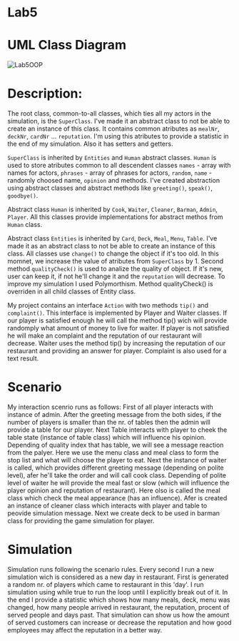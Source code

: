 # Lab5

# UML Class Diagram

![Lab5OOP](https://user-images.githubusercontent.com/77497709/198826266-a736b0d7-1504-46d4-a65e-f18456c61aa4.png)


# Description:

The root class, common-to-all classes, which ties all my actors in the simulation, is the `SuperClass`. I've made it an abstract class to not be able to create an instance of this class. It contains common atributes as `mealNr`, `deckNr`, `cardNr` ... `reputation`. I'm using this atributes to provide a statistic in the end of my simulation. Also it has setters and getters.

`SuperClass` is inherited by `Entities` and `Human` abstract classes. `Human` is used to store atributes common to all descendent classes `names`  - array with names for actors, `phrases` - array of phrases for actors, `random`, `name` - randomly choosed name, `opinion` and methods. I've created abstraction using abstract classes and abstract methods like `greeting()`, `speak()`, `goodbye()`.

Abstract class `Human` is inherited by `Cook`, `Waiter`, `Cleaner`, `Barman`, `Admin`, `Player`. All this classes provide implementations for abstract methos from `Human` class.

Abstract class `Entities` is inherited by `Card`, `Deck`, `Meal`, `Menu`, `Table`. I've made it as an abstract class to not be able to create an instance of this class. All classes use `change()` to change the object if it's too old. In this momnet, we increase the value of atributes from `SuperClass` by 1. Second method `qualityCheck()` is used to analize the quality of object. If it's new, user can keep it, if not he'll change it and the `reputation` will decrease. To improve my simulation I used Polymorthism. Method qualityCheck() is overriden in all child classes of Entity class.

My project contains an interface `Action` with two methods `tip()` and `complaint()`. This interface is implemented by Player and Waiter classes. If our player is satisfied enough he will call the method tip() wich will provide randomply what amount of money to live for waiter. If player is not satisfied he will make an complaint and the reputation of our restaurant will decrease.  Waiter uses the method tip() by increasing the reputation of our restaurant and providing an answer for player. Complaint is also used for a text result.

# Scenario

My interaction scenrio runs as follows:
First of all player interacts with instance of admin. After the greeting message from the both sides, if the number of players is smaller than the nr. of tables then the admin will provide a table for our player. Next Table interacts with player to cheek the table state (instance of table class) which will influence his opinion. Depending of quality index that has table, we will see a message reaction from the palyer. Here we use the menu class and meal class to form the stop list and what will choose the player to eat. Next the instance of waiter is called, which provides different greeting message (depending on polite level), afer he'll take the order and will call cook class. Depending of polite level of waiter he will provide the meal fast or slow (which will influence the player opinion and reputation of restaurant). Here olso is called the meal class which check the meal appearance (has an influence). Afer is created an instance of cleaner class which interacts with player and table to peovide simulation message. Next we create deck to be used in barman class for providing the game simulation for player.

# Simulation

Simulation runs following the scenario rules. Every second I run a new simulation wich is considered as a new day in restaurant. First is generated a random nr. of players which came to restaurant in this 'day'. I run simulation using while true to run the loop until I explicitly break out of it. In the end I provide a statistic which shows how many meals, deck, menu was changed, how many people arrived in restaurant, the reputation, procent of served people and days past. That simulation can show us how the amount of served customers can increase or decrease the reputation and how good employees may affect the reputation in a better way.

